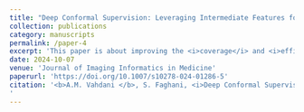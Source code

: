 ```yaml
---
title: "Deep Conformal Supervision: Leveraging Intermediate Features for Robust Uncertainty Quantification"
collection: publications
category: manuscripts
permalink: /paper-4
excerpt: 'This paper is about improving the <i>coverage</i> and <i>efficiency</i> of [conformal prediction](https://arxiv.org/abs/2107.07511) for deep neural networks, using novel non-conformity score computation methods. Specifically, the focus is on improving the robustness of medical image classification models (CNNs) via improved <i>uncertainty quantification</i> techniques.'
date: 2024-10-07
venue: 'Journal of Imaging Informatics in Medicine'
paperurl: 'https://doi.org/10.1007/s10278-024-01286-5'
citation: '<b>A.M. Vahdani </b>, S. Faghani, <i>Deep Conformal Supervision: Leveraging Intermediate Features for Robust Uncertainty Quantification</i>, J Digit Imaging. Inform. Med. (2024). https://doi.org/10.1007/s10278-024-01286-5.
'
---
```

<!-- add desc. here -->
